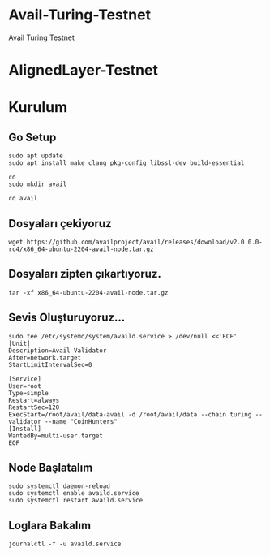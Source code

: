 # Avail-Turing-Testnet
Avail Turing Testnet
# AlignedLayer-Testnet

# Kurulum

## Go Setup
```
sudo apt update
sudo apt install make clang pkg-config libssl-dev build-essential
```
```
cd
sudo mkdir avail
```

```
cd avail
```
## Dosyaları çekiyoruz

```
wget https://github.com/availproject/avail/releases/download/v2.0.0.0-rc4/x86_64-ubuntu-2204-avail-node.tar.gz
```

## Dosyaları zipten çıkartıyoruz.

```
tar -xf x86_64-ubuntu-2204-avail-node.tar.gz
```

## Sevis Oluşturuyoruz...

```
sudo tee /etc/systemd/system/availd.service > /dev/null <<'EOF'
[Unit]
Description=Avail Validator
After=network.target
StartLimitIntervalSec=0

[Service]
User=root
Type=simple
Restart=always
RestartSec=120
ExecStart=/root/avail/data-avail -d /root/avail/data --chain turing --validator --name "CoinHunters"
[Install]
WantedBy=multi-user.target
EOF
```
## Node Başlatalım

```
sudo systemctl daemon-reload
sudo systemctl enable availd.service
sudo systemctl restart availd.service
```
## Loglara Bakalım

```
journalctl -f -u availd.service
```


